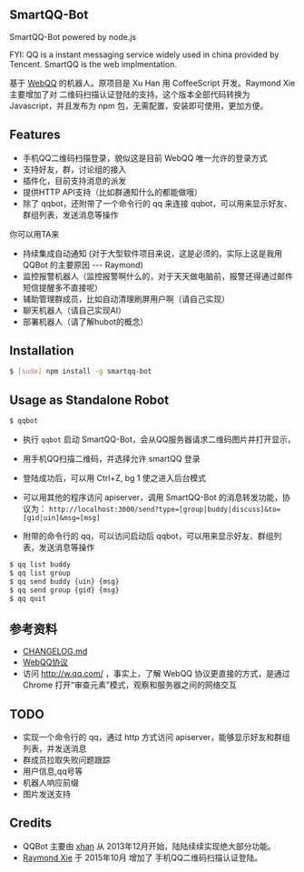 SmartQQ-Bot
------
SmartQQ-Bot powered by node.js

FYI: QQ is a instant messaging service widely used in china provided by Tencent. SmartQQ is the web implmentation.

基于 [WebQQ](http://w.qq.com/) 的机器人。原项目是 Xu Han 用 CoffeeScript 开发。Raymond Xie 主要增加了对 二维码扫描认证登陆的支持。这个版本全部代码转换为 Javascript，并且发布为 npm 包，无需配置，安装即可使用，更加方便。

Features
-----
* 手机QQ二维码扫描登录，貌似这是目前 WebQQ 唯一允许的登录方式
* 支持好友，群，讨论组的接入
* 插件化，目前支持消息的派发
* 提供HTTP API支持（比如群通知什么的都能做哦）
* 除了 qqbot，还附带了一个命令行的 qq 来连接 qqbot，可以用来显示好友、群组列表，发送消息等操作

你可以用TA来  

* 持续集成自动通知 (对于大型软件项目来说，这是必须的。实际上这是我用 QQBot 的主要原因 --- Raymond)
* 监控报警机器人（监控报警啊什么的，对于天天做电脑前，报警还得通过邮件短信提醒多不直接呢）
* 辅助管理群成员，比如自动清理刷屏用户啊（请自己实现）
* 聊天机器人（请自己实现AI）
* 部署机器人（请了解hubot的概念）

Installation
-----
```bash
$ [sudo] npm install -g smartqq-bot
```

Usage as Standalone Robot
-----
```bash
$ qqbot
```

* 执行 `qqbot` 启动 SmartQQ-Bot，会从QQ服务器请求二维码图片并打开显示，
* 用手机QQ扫描二维码，并选择允许 smartQQ 登录
* 登陆成功后，可以用 Ctrl+Z, bg 1 使之进入后台模式

* 可以用其他的程序访问 apiserver，调用 SmartQQ-Bot 的消息转发功能，协议为：
`http://localhost:3000/send?type=[group|buddy|discuss]&to=[gid|uin]&msg=[msg]`

* 附带的命令行的 qq，可以访问启动后 qqbot，可以用来显示好友、群组列表，发送消息等操作

```bash
$ qq list buddy
$ qq list group
$ qq send buddy {uin} {msg}
$ qq send group {gid} {msg}
$ qq quit
```

参考资料
----
* [CHANGELOG.md](CHANGELOG.md)
* [WebQQ协议](protocol.md)
* 访问 http://w.qq.com/ ，事实上，了解 WebQQ 协议更直接的方式，是通过 Chrome 打开“审查元素”模式，观察和服务器之间的网络交互

TODO
---
* 实现一个命令行的 qq，通过 http 方式访问 apiserver，能够显示好友和群组列表，并发送消息
* 群成员拉取失败问题跟踪
* 用户信息,qq号等
* 机器人响应前缀
* 图片发送支持

Credits
----
* QQBot 主要由 [xhan](https://github.com/xhan) 从 2013年12月开始，陆陆续续实现绝大部分功能。
* [Raymond Xie](https://github.com/floatinghotpot) 于 2015年10月 增加了 手机QQ二维码扫描认证登陆。

